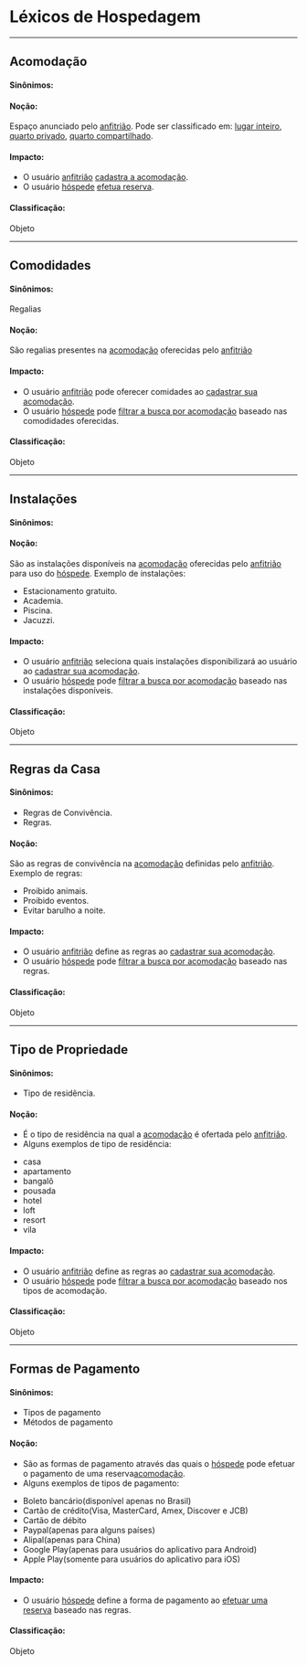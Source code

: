 # Léxicos de Hospedagem
***
## Acomodação<a name="ACOMODACAO"></a>
#### Sinônimos:
#### Noção:
Espaço anunciado pelo [anfitrião](lex_geral.md#ANFITRIAO).
Pode ser classificado em: [lugar inteiro](#LUGAR-INTEIRO), [quarto privado](#QUARTO-PRIVADO), [quarto compartilhado](#QUARTO-COMPARTILHADO).
#### Impacto:
- O usuário [anfitrião](lex_geral.md#ANFITRIAO) [cadastra a acomodação](cen_hospedagem.md#CADASTRAR-ACOMODACAO).
- O usuário [hóspede](lex_geral.md#HOSPEDE) [efetua reserva](cen_hospedagem.md#EFETUAR-RESERVA).
#### Classificação:
Objeto
***

## Comodidades<a name="COMODIDADES"></a>
#### Sinônimos:
Regalias
#### Noção:
São regalias presentes na [acomodação](#ACOMODACAO) oferecidas pelo [anfitrião](lex_geral.md#ANFITRIAO)
#### Impacto:
- O usuário [anfitrião](lex_geral.md#ANFITRIAO) pode oferecer  comidades ao [cadastrar sua acomodação](cen_hospedagem.md#CADASTRAR-ACOMODACAO).
- O usuário [hóspede](lex_geral.md#HOSPEDE) pode [filtrar a busca por acomodação](cen_hospedagem.md#FILTRAR-ACOMODACAO) baseado nas comodidades oferecidas.
#### Classificação:
Objeto
***
## Instalações<a name="INSTALACOES"></a>
#### Sinônimos:
#### Noção:
São as instalações disponíveis na [acomodação](#ACOMODACAO) oferecidas pelo [anfitrião](lex_geral.md#ANFITRIAO) para uso do [hóspede](lex_geral.md#HOSPEDE).
Exemplo de instalações:
- Estacionamento gratuito.
- Academia.
- Piscina.
- Jacuzzi.
#### Impacto:
- O usuário [anfitrião](lex_geral.md#ANFITRIAO) seleciona quais instalações disponibilizará ao usuário ao [cadastrar sua acomodação](cen_hospedagem.md#CADASTRAR-ACOMODACAO).
- O usuário [hóspede](lex_geral.md#HOSPEDE) pode [filtrar a busca por acomodação](cen_hospedagem.md#FILTRAR-ACOMODACAO) baseado nas instalações disponíveis.
#### Classificação:
Objeto
***
## Regras da Casa<a name="REGRAS"></a>
#### Sinônimos:
- Regras de Convivência.
- Regras.
#### Noção:
São as regras de convivência na [acomodação](#ACOMODACAO) definidas pelo [anfitrião](lex_geral.md#ANFITRIAO).
Exemplo de regras:
- Proibido animais.
- Proibido eventos.
- Evitar barulho a noite.
#### Impacto:
- O usuário [anfitrião](lex_geral.md#ANFITRIAO) define as regras ao [cadastrar sua acomodação](cen_hospedagem.md#CADASTRAR-ACOMODACAO).
- O usuário [hóspede](lex_geral.md#HOSPEDE) pode [filtrar a busca por acomodação](cen_hospedagem.md#FILTRAR-ACOMODACAO) baseado nas regras.
#### Classificação:
Objeto
***
## Tipo de Propriedade<a name="TIPO-RESIDENCIA"></a>
#### Sinônimos:
- Tipo de residência.
#### Noção:
- É o tipo de residência na qual a [acomodação](#ACOMODACAO) é ofertada pelo [anfitrião](lex_geral.md#ANFITRIAO).
- Alguns exemplos de tipo de residência:
* casa
* apartamento
* bangalô
* pousada
* hotel
* loft
* resort
* vila
#### Impacto:
- O usuário [anfitrião](lex_geral.md#ANFITRIAO) define as regras ao [cadastrar sua acomodação](cen_hospedagem.md#CADASTRAR-ACOMODACAO).
- O usuário [hóspede](lex_geral.md#HOSPEDE) pode [filtrar a busca por acomodação](cen_hospedagem.md#FILTRAR-ACOMODACAO) baseado nos tipos de acomodação.
#### Classificação:
Objeto
***
## Formas de Pagamento<a name="FORMA-PAGAMENTO"></a>
#### Sinônimos:
- Tipos de pagamento
- Métodos de pagamento
#### Noção:
- São as formas de pagamento através das quais o [hóspede](lex_geral.md#HOSPEDE) pode efetuar o pagamento de uma reserva[acomodação](#ACOMODACAO).
- Alguns exemplos de tipos de pagamento:
* Boleto bancário(disponível apenas no Brasil)
* Cartão de crédito(Visa, MasterCard, Amex, Discover e JCB)
* Cartão de débito
* Paypal(apenas para alguns países)
* Alipal(apenas para China)
* Google Play(apenas para usuários do aplicativo para Android)
* Apple Play(somente para usuários do aplicativo para iOS)
#### Impacto:
- O usuário [hóspede](lex_geral.md#HOSPEDE) define a forma de pagamento ao [efetuar uma reserva](cen_hospedagem.md#EFETUAR-RESERVA) baseado nas regras.
#### Classificação:
Objeto
